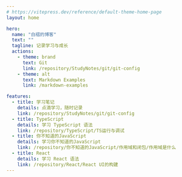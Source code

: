 ```yaml
---
# https://vitepress.dev/reference/default-theme-home-page
layout: home

hero:
  name: "白褶的博客"
  text: ""
  tagline: 记录学习与成长
  actions:
    - theme: brand
      text: Git
      link: /repository/StudyNotes/git/git-config
    - theme: alt
      text: Markdown Examples
      link: /markdown-examples

features:
  - title: 学习笔记
    details: 点滴学习，随时记录
    link: /repository/StudyNotes/git/git-config
  - title: TypeScript
    details: 学习 TypeScript 语法
    link: /repository/TypeScript/TS运行与调试
  - title: 你不知道的JavaScript
    details: 学习你不知道的JavaScript
    link: /repository/你不知道的JavaScript/作用域和闭包/作用域是什么
  - title: React
    details: 学习 React 语法
    link: /repository/React/React UI的构建
---
```


